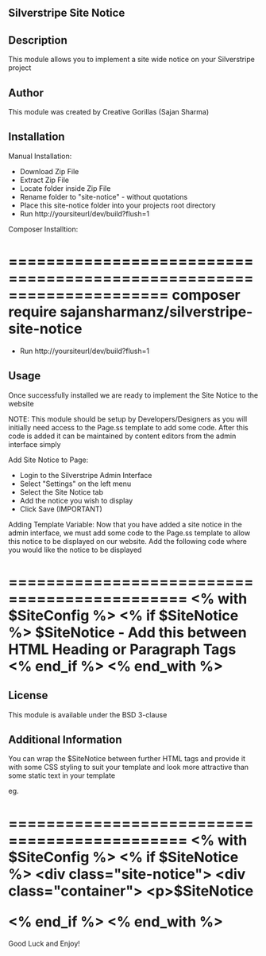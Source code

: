 ## Silverstripe Site Notice

## Description
This module allows you to implement a site wide notice on your Silverstripe project

## Author
This module was created by Creative Gorillas (Sajan Sharma)

## Installation
Manual Installation:
- Download Zip File
- Extract Zip File
- Locate folder inside Zip File
- Rename folder to "site-notice" - without quotations
- Place this site-notice folder into your projects root directory
- Run http://yoursiteurl/dev/build?flush=1

Composer Installtion:

=====================================================================
	composer require sajansharmanz/silverstripe-site-notice
=====================================================================

- Run http://yoursiteurl/dev/build?flush=1

## Usage
Once successfully installed we are ready to implement the Site Notice to the website

NOTE: This module should be setup by Developers/Designers as you will initially need access to the Page.ss template to add some code. After this code is added it can be maintained by content editors from the admin interface simply

Add Site Notice to Page:

- Login to the Silverstripe Admin Interface
- Select "Settings" on the left menu
- Select the Site Notice tab
- Add the notice you wish to display
- Click Save (IMPORTANT)

Adding Template Variable: Now that you have added a site notice in the admin interface, we must add some code to the Page.ss template to allow this notice to be displayed on our website. Add the following code where you would like the notice to be displayed

=============================================
<% with $SiteConfig %>
	<% if $SiteNotice %>
		$SiteNotice - Add this between HTML Heading or Paragraph Tags
	<% end_if %>
<% end_with %>
=============================================

## License
This module is available under the BSD 3-clause

## Additional Information
You can wrap the $SiteNotice between further HTML tags and provide it with some CSS styling to suit your template and look more attractive than some static text in your template

eg.

=============================================
<% with $SiteConfig %>
	<% if $SiteNotice %>
		<div class="site-notice">
			<div class="container">
				<p>$SiteNotice</p>
			</div>
		</div>
	<% end_if %>
<% end_with %>
=============================================


Good Luck and Enjoy!